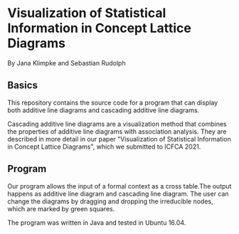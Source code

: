 # Visualization of Statistical Information in Concept Lattice Diagrams
By Jana Klimpke and Sebastian Rudolph

## Basics
This repository contains the source code for a program that can display both additive line diagrams and cascading additive line diagrams. 

Cascading additive line diagrams are a visualization method that combines the properties of additive line diagrams with association analysis. They are described in more detail in our paper "Visualization of Statistical Information in Concept Lattice Diagrams", which we submitted to ICFCA 2021.

## Program
Our program allows the input of a formal context as a cross table.The output happens as additive line diagram and cascading line diagram. The user can change the diagrams by dragging and dropping the irreducible nodes, which are marked by green squares.

The program was written in Java and tested in Ubuntu 16.04.
